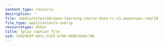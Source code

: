 ```yaml
---
content_type: resource
description: ''
file: /media/https%3A/open-learning-course-data-rc.s3.amazonaws.com/18-01sc-single-variable-calculus-fall-2010/3e924b9f6b1c5355bf60e68b1bddc78b_--lPz7VFnKI.vtt
file_type: application/x-subrip
resourcetype: Other
title: 3play caption file
uid: 3e924b9f-6b1c-5355-bf60-e68b1bddc78b
---
```

